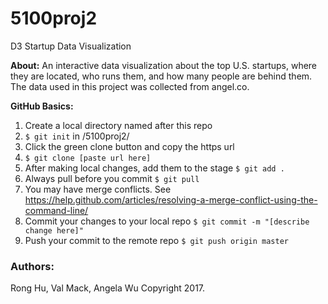 # 5100proj2
D3 Startup Data Visualization

__About:__
An interactive data visualization about the top U.S. startups, where they are located, who runs them, and how many people are behind them. The data used in this project was collected from angel.co.

__GitHub Basics:__  
1. Create a local directory named after this repo  
2. ```$ git init``` in /5100proj2/  
3. Click the green clone button and copy the https url  
4. ```$ git clone [paste url here]```  
5. After making local changes, add them to the stage ```$ git add .```  
6. Always pull before you commit ```$ git pull```  
7. You may have merge conflicts. See https://help.github.com/articles/resolving-a-merge-conflict-using-the-command-line/
8. Commit your changes to your local repo ```$ git commit -m "[describe change here]"```  
9. Push your commit to the remote repo ```$ git push origin master```  

### Authors:
Rong Hu, Val Mack, Angela Wu
Copyright 2017.

